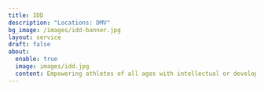 ```yaml
---
title: IDD
description: "Locations: DMV"
bg_image: /images/idd-banner.jpg
layout: service
draft: false
about:
  enable: true
  image: images/idd.jpg
  content: Empowering athletes of all ages with intellectual or developmental disabilities to thrive.
---
```

